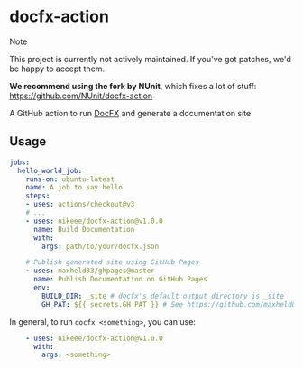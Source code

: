 # docfx-action
> [!NOTE]
> This project is currently not actively maintained. If you've got patches, we'd be happy to accept them.
>
> **We recommend using the fork by NUnit**, which fixes a lot of stuff:
https://github.com/NUnit/docfx-action

A GitHub action to run [DocFX](https://dotnet.github.io/docfx/) and generate a documentation site.

## Usage
```yaml
jobs:
  hello_world_job:
    runs-on: ubuntu-latest
    name: A job to say hello
    steps:
    - uses: actions/checkout@v3
    # ...
    - uses: nikeee/docfx-action@v1.0.0
      name: Build Documentation
      with:
        args: path/to/your/docfx.json

    # Publish generated site using GitHub Pages
    - uses: maxheld83/ghpages@master
      name: Publish Documentation on GitHub Pages
      env:
        BUILD_DIR: _site # docfx's default output directory is _site
        GH_PAT: ${{ secrets.GH_PAT }} # See https://github.com/maxheld83/ghpages
```

In general, to run `docfx <something>`, you can use:
```yaml
    - uses: nikeee/docfx-action@v1.0.0
      with:
        args: <something>
```
